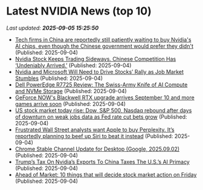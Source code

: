 # Latest NVIDIA News (top 10)
_Last updated: **2025-09-05 15:25:50**_

- [Tech firms in China are reportedly still patiently waiting to buy Nvidia's AI chips, even though the Chinese government would prefer they didn't](https://www.pcgamer.com/software/ai/tech-firms-in-china-are-reportedly-still-patiently-waiting-to-buy-nvidias-ai-chips-even-though-the-chinese-government-would-prefer-they-didnt/) (Published: 2025-09-04)
- [Nvidia Stock Keeps Trading Sideways. Chinese Competition Has ‘Undeniably Arrived.’](https://biztoc.com/x/70628e32b1b1509f) (Published: 2025-09-04)
- [Nvidia and Microsoft Will Need to Drive Stocks’ Rally as Job Market Stumbles](https://biztoc.com/x/b70c451190fcb361) (Published: 2025-09-04)
- [Dell PowerEdge R7725 Review: The Swiss-Army Knife of AI Compute and NVMe Storage](https://www.storagereview.com/review/dell-poweredge-r7725-review-the-swiss-army-knife-of-ai-compute-and-nvme-storage) (Published: 2025-09-04)
- [GeForce NOW's Blackwell RTX upgrade arrives September 10 and more games arrive soon](https://www.gamingonlinux.com/2025/09/geforce-nows-blackwell-rtx-upgrade-arrives-september-10-and-more-games-arrive-soon/.) (Published: 2025-09-04)
- [US stock market today rise: Dow, S&P 500, Nasdaq rebound after days of downturn on weak jobs data as Fed rate cut bets grow](https://economictimes.indiatimes.com/news/international/us/us-stock-market-today-rise-dow-sp-500-nasdaq-rebound-after-days-of-downturn-on-weak-jobs-data-as-fed-rate-cut-bets-grow-salesforce-sinks-american-eagle-soars/articleshow/123701515.cms) (Published: 2025-09-04)
- [Frustrated Wall Street analysts want Apple to buy Perplexity. It’s reportedly planning to beef up Siri to beat it instead](https://fortune.com/2025/09/04/apple-ai-siri-search-perplexity-chatgpt-world-knowledge-answers-feature/) (Published: 2025-09-04)
- [Chrome Stable Channel Update for Desktop (Google, 2025.09.02)](http://www.st.ryukoku.ac.jp/~kjm/security/memo/2025/09.html#20250905_chrome) (Published: 2025-09-04)
- [Trump’s Tax On Nvidia’s Exports To China Taxes The U.S.’s AI Primacy](https://www.forbes.com/sites/johntamny/2025/09/04/trumps-tax-on-nvidias-exports-to-china-taxes-the-uss-ai-primacy/) (Published: 2025-09-04)
- [Ahead of Market: 10 things that will decide stock market action on Friday](https://economictimes.indiatimes.com/markets/stocks/news/ahead-of-market-10-things-that-will-decide-stock-market-action-on-friday/articleshow/123701934.cms) (Published: 2025-09-04)
